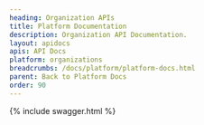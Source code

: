```yaml
---
heading: Organization APIs
title: Platform Documentation
description: Organization API Documentation.
layout: apidocs
apis: API Docs
platform: organizations
breadcrumbs: /docs/platform/platform-docs.html
parent: Back to Platform Docs
order: 90
---
```


{% include swagger.html %}
